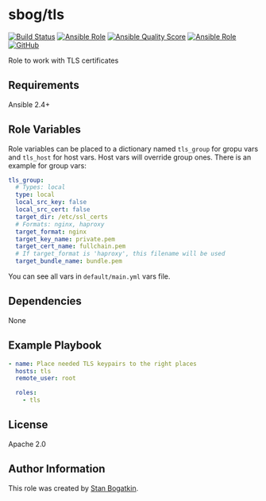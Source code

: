 # sbog/tls

[![Build Status](https://travis-ci.com/sorrowless/ansible_tls.svg?branch=master)](https://travis-ci.com/sorrowless/ansible_tls)
[![Ansible Role](https://img.shields.io/ansible/role/32852)](https://galaxy.ansible.com/sorrowless/tls)
[![Ansible Quality Score](https://img.shields.io/ansible/quality/32852)](https://galaxy.ansible.com/sorrowless/tls)
[![Ansible Role](https://img.shields.io/ansible/role/d/32852)](https://galaxy.ansible.com/sorrowless/tls)
[![GitHub](https://img.shields.io/github/license/sorrowless/ansible_tls)](https://github.com/sorrowless/ansible_tls/blob/master/LICENSE)

Role to work with TLS certificates

## Requirements

Ansible 2.4+

## Role Variables

Role variables can be placed to a dictionary named `tls_group` for gropu vars
and `tls_host` for host vars. Host vars will override group ones. There is an
example for group vars:

```yaml
tls_group:
  # Types: local
  type: local
  local_src_key: false
  local_src_cert: false
  target_dir: /etc/ssl_certs
  # Formats: nginx, haproxy
  target_format: nginx
  target_key_name: private.pem
  target_cert_name: fullchain.pem
  # If target_format is 'haproxy', this filename will be used
  target_bundle_name: bundle.pem
```

You can see all vars in `default/main.yml` vars file.

## Dependencies

None

## Example Playbook

```yaml
- name: Place needed TLS keypairs to the right places
  hosts: tls
  remote_user: root

  roles:
    - tls
```

## License

Apache 2.0

## Author Information

This role was created by [Stan Bogatkin](https://sbog.ru).

